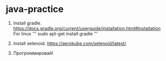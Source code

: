 # java-practice

1. Install gradle. https://docs.gradle.org/current/userguide/installation.html#installation
For linux
'''
sudo apt-get install gradle
'''

2. Install selenoid. https://aerokube.com/selenoid/latest/
3. Прогроммировай!


